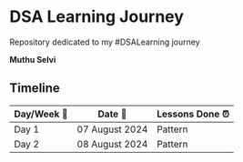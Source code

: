# DSA Learning Journey

Repository dedicated to my #DSALearning journey

**Muthu Selvi**

## Timeline

| Day/Week :pushpin: | Date :calendar: | Lessons Done :alarm_clock: |
|------|-----------------|--------------------|
| Day 1 | 07 August 2024 | Pattern |
| Day 2 | 08 August 2024 | Pattern |

